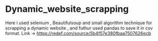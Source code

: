 # Dynamic_website_scrapping

 Here i used selenium , Beautifulsoup and small algorithm technique for scrapping a dynamic website , and futhur used pandas to save it in csv format.
 Link -> https://redef.com/source/5b4f57e380fbaa7507626ecb
